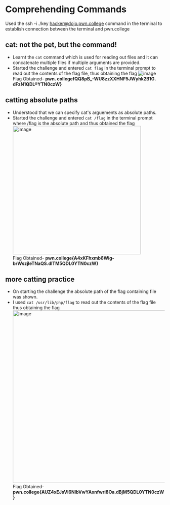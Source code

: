 # Comprehending Commands
Used the ssh -i ./key hacker@dojo.pwn.college command in the terminal to establish connection between the terminal and pwn.college
## cat: not the pet, but the command!
- Learnt the `cat` command which is used for reading out files and it can concatenate multiple files if multiple arguments are provided.
- Started the challenge and entered `cat flag` in the terminal prompt to read out the contents of the flag file, thus obtaining the flag
  ![image](https://github.com/user-attachments/assets/1db03e24-8215-4890-bb18-96159dfbb49d)  
  Flag Obtained- **pwn. collegefQQ8pB_-WU8zzXXHNF5JWyhk2B1G. dFzN1QDL®YTN0czW}**
## catting absolute paths
- Understood that we can specify cat's arguements as absolute paths.
- Started the challenge and entered `cat /flag` in the terminal prompt where /flag is the absolute path and thus obtained the flag
  <img width="404" alt="image" src="https://github.com/user-attachments/assets/75124c35-1366-41ea-b5b2-3929fef92760">  
  Flag Obtained- **pwn.college{A4xKFhxmb6Wig-brWszjleTNaQS.dlTM5QDL0YTN0czW}**
## more catting practice
- On starting the challenge the absolute path of the flag containing file was shown.
- I used `cat /usr/lib/php/flag` to read out the contents of the flag file thus obtaining the flag
  <img width="543" alt="image" src="https://github.com/user-attachments/assets/454a36ce-fa7d-4190-b987-27a1897ad779">  
  Flag Obtained- **pwn.college{AUZ4xEJsVl6NlbVwYAxnfwri8Oa.dBjM5QDL0YTN0czW}**
## 
  
